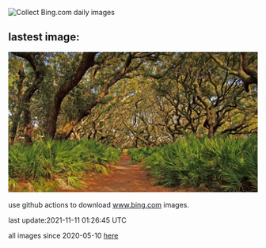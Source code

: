 ![Collect Bing.com daily images](https://github.com/counter2015/bing-daily-images/workflows/Collect%20Bing.com%20daily%20images/badge.svg)
## lastest image:
![](images/CumberlandSeashore.jpg)

use github actions to download www.bing.com images.

last update:2021-11-11 01:26:45 UTC

all images since 2020-05-10 [here](https://github.com/counter2015/bing-daily-images/tree/master/images) 
